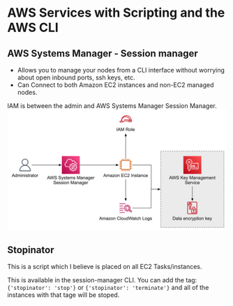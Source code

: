 # AWS Services with Scripting and the AWS CLI
## AWS Systems Manager - Session manager
- Allows you to manage your nodes from a CLI interface without worrying about open inbound ports, ssh keys, etc.
- Can Connect to both Amazon EC2 instances and non-EC2 managed nodes.

IAM is between the admin and AWS Systems Manager Session Manager.
![Aws Systems Manager](systemsmanager.png)

## Stopinator
This is a script which I believe is placed on all EC2 Tasks/instances.

This is available in the session-manager CLI. You can add the tag: `{'stopinator': 'stop'}` or `{'stopinator': 'terminate'}` and all of the instances with that tage will be stoped.
